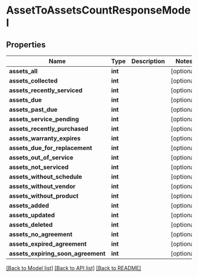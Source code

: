 # AssetToAssetsCountResponseModel

## Properties
Name | Type | Description | Notes
------------ | ------------- | ------------- | -------------
**assets_all** | **int** |  | [optional] 
**assets_collected** | **int** |  | [optional] 
**assets_recently_serviced** | **int** |  | [optional] 
**assets_due** | **int** |  | [optional] 
**assets_past_due** | **int** |  | [optional] 
**assets_service_pending** | **int** |  | [optional] 
**assets_recently_purchased** | **int** |  | [optional] 
**assets_warranty_expires** | **int** |  | [optional] 
**assets_due_for_replacement** | **int** |  | [optional] 
**assets_out_of_service** | **int** |  | [optional] 
**assets_not_serviced** | **int** |  | [optional] 
**assets_without_schedule** | **int** |  | [optional] 
**assets_without_vendor** | **int** |  | [optional] 
**assets_without_product** | **int** |  | [optional] 
**assets_added** | **int** |  | [optional] 
**assets_updated** | **int** |  | [optional] 
**assets_deleted** | **int** |  | [optional] 
**assets_no_agreement** | **int** |  | [optional] 
**assets_expired_agreement** | **int** |  | [optional] 
**assets_expiring_soon_agreement** | **int** |  | [optional] 

[[Back to Model list]](../README.md#documentation-for-models) [[Back to API list]](../README.md#documentation-for-api-endpoints) [[Back to README]](../README.md)


